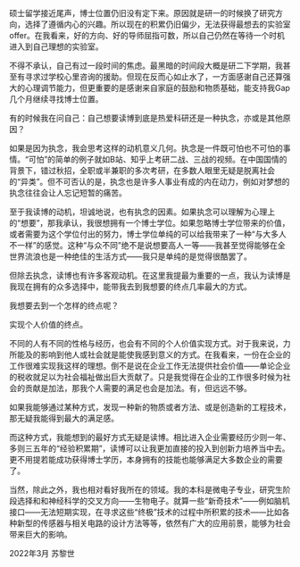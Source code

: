 硕士留学接近尾声，博士位置仍旧没有定下来。原因就是研一的时候换了研究方向，选择了遵循内心的兴趣。所以现在的积累仍旧偏少，无法获得最想去的实验室offer。在我看来，好的方向、好的导师屈指可数，所以自己仍然在等待一个时机进入到自己理想的实验室。

不得不承认，自己有过一段时间的焦虑。最黑暗的时间段大概是研二下学期，我甚至有寻求过学校心里咨询的援助。但现在反而心如止水了，一方面感谢自己还算强大的心理调节能力，但更重要的是感谢来自家庭的鼓励和物质基础，能支持我Gap几个月继续寻找博士位置。

有的时候我在问自己：自己想要读博到底是热爱科研还是一种执念，亦或是其他原因？

如果是因为执念，我会思考这样的动机意义几何。执念是一件既可怕也不可怕的事情。“可怕”的简单的例子就如B站、知乎上考研二战、三战的视频。在中国国情的背景下，错过秋招，全职或半兼职的多次考研，在多数人眼里无疑是脱离社会的“异类”。但不可否认的是，执念也是许多人事业有成的内在动力，例如对梦想的执念往往会让人忘记短暂的痛苦。

至于我读博的动机，坦诚地说，也有执念的因素。如果执念可以理解为心理上的“想要”，那我承认，我很想拥有一个博士学位。如果忽略博士学位带来的价值，或者需要为这个学位付出的努力，博士学位单纯的可以给我带来了一种“与大多人不一样”的感觉。这种“与众不同”绝不是说想要高人一等——我甚至觉得能够在全世界流浪也是一种绝佳的生活方式——我只是单纯的是觉得很酷罢了。

但除去执念，读博也有许多客观动机。在这里我提最为重要的一点，我认为读博是我现在拥有的众多选择中，能带我去到我想要的终点几率最大的方式。

我想要去到一个怎样的终点呢？

实现个人价值的终点。

不同的人有不同的性格与经历，也会有不同的个人价值实现方式。对于我来说，力所能及的影响到他人或社会就是能使我感到意义的方式。在我看来，一份在企业的工作很难实现我这样的理想。倒不是说在企业工作无法提供社会价值——单论企业的税收就足以为社会福祉做出巨大贡献了。只是我觉得在企业的工作很多时候为社会的贡献是加法，那我个人需要的满足也会是加法。有，但远远不够。

如果我能够通过某种方式，发现一种新的物质或者方法、或是创造新的工程技术，那无疑我能得到最大的满足感。

而这种方式，我能想到的最好方式无疑是读博。相比进入企业需要经历少则一年、多则三五年的“经验积累期”，读博可以让我更加直接的投入到创新力培养当中去。更不用提若能成功获得博士学历，本身拥有的技能也能够满足大多数企业的需要了。

当然，除此之外，我也相对看好我所在的领域。我的本科是微电子专业，研究生阶段选择和和神经科学的交叉方向——生物电子。就算一些“新奇技术”——例如脑机接口——无法短期实现，在寻求这些“终极”技术的过程中所积累的技术——比如各种新型的传感器与相关电路的设计方法等等，依然有广大的应用前景，能够为社会带来巨大的影响。

2022年3月 苏黎世
